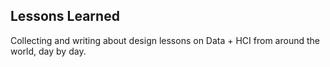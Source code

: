 ## Lessons Learned
Collecting and writing about design lessons on Data + HCI from around the world, day by day. 
